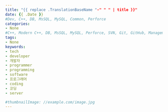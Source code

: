 ```yaml
---
title: "{{ replace .TranslationBaseName "-" " " | title }}"
date: {{ .Date }}
#Dev, C++, DB, MsSQL, MySQL, Common, Perforce
categories:
- None
#C++, Modern C++, DB, MsSQL, MySQL, Perforce, SVN, Git, GitHub, Management, Blog, Hugo
tags:
- None
keywords:
- tech
- developer
- 개발자
- programmer
- programming
- software
- 프로그래머
- coding
- 코딩
- server

#thumbnailImage: //example.com/image.jpg
---
```


<!--more-->

